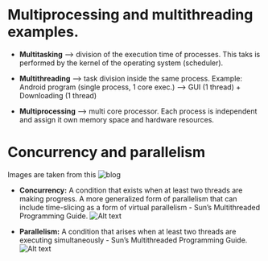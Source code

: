 # Multiprocessing and multithreading examples.

- **Multitasking** --> division of the execution time of processes. This taks is performed by the kernel of the operating system (scheduler).

- **Multithreading** --> task division inside the same process. Example: Android program (single process, 1 core exec.) --> GUI (1 thread) + Downloading (1 thread)

- **Multiprocessing** --> multi core processor. Each process is independent and assign it own memory space and hardware resources.

# Concurrency and parallelism
Images are taken from this ![blog](https://towardsdatascience.com/multithreading-multiprocessing-python-180d0975ab29)

- **Concurrency:** A condition that exists when at least two threads are making progress. A more generalized form of parallelism that can include time-slicing as a form of virtual parallelism - Sun’s Multithreaded Programming Guide.
![Alt text](https://assets.digitalocean.com/articles/alligator/boo.svg "a title")

- **Parallelism:** A condition that arises when at least two threads are executing simultaneously - Sun’s Multithreaded Programming Guide.
![Alt text](https://assets.digitalocean.com/articles/alligator/boo.svg "a title")



